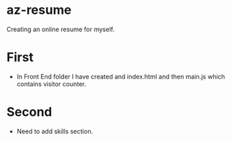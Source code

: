 # az-resume 
Creating an online resume for myself. 

# First 
- In Front End folder I have created and index.html and then main.js which contains visitor counter. 

# Second 
- Need to add skills section. 